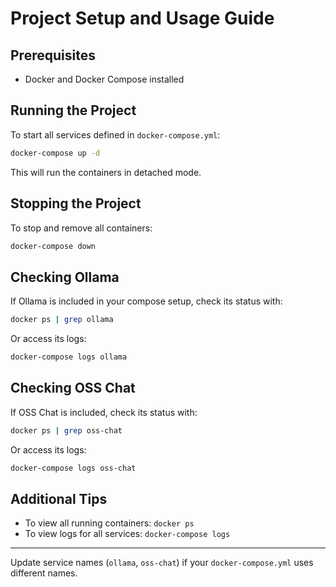 # Project Setup and Usage Guide

## Prerequisites
- Docker and Docker Compose installed

## Running the Project
To start all services defined in `docker-compose.yml`:

```bash
docker-compose up -d
```
This will run the containers in detached mode.

## Stopping the Project
To stop and remove all containers:

```bash
docker-compose down
```

## Checking Ollama
If Ollama is included in your compose setup, check its status with:

```bash
docker ps | grep ollama
```
Or access its logs:
```bash
docker-compose logs ollama
```

## Checking OSS Chat
If OSS Chat is included, check its status with:

```bash
docker ps | grep oss-chat
```
Or access its logs:
```bash
docker-compose logs oss-chat
```

## Additional Tips
- To view all running containers: `docker ps`
- To view logs for all services: `docker-compose logs`

---
Update service names (`ollama`, `oss-chat`) if your `docker-compose.yml` uses different names.
